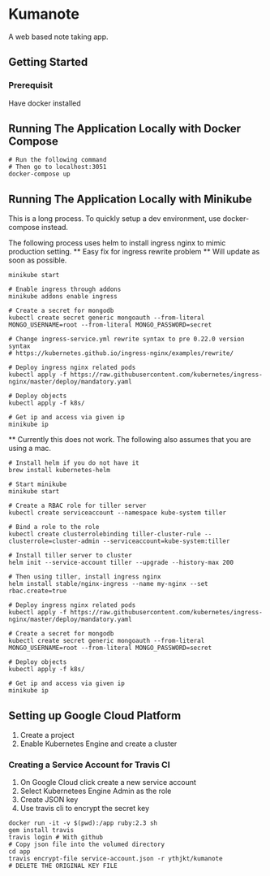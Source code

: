 # Kumanote
A web based note taking app.

## Getting Started

### Prerequisit
Have docker installed


## Running The Application Locally with Docker Compose
```
# Run the following command
# Then go to localhost:3051
docker-compose up
```

## Running The Application Locally with Minikube
This is a long process. To quickly setup a dev environment,
use docker-compose instead.

The following process uses helm to install ingress nginx to mimic production setting.
** Easy fix for ingress rewrite problem
** Will update as soon as possible.
```
minikube start

# Enable ingress through addons
minikube addons enable ingress

# Create a secret for mongodb
kubectl create secret generic mongoauth --from-literal MONGO_USERNAME=root --from-literal MONGO_PASSWORD=secret

# Change ingress-service.yml rewrite syntax to pre 0.22.0 version syntax
# https://kubernetes.github.io/ingress-nginx/examples/rewrite/

# Deploy ingress nginx related pods
kubectl apply -f https://raw.githubusercontent.com/kubernetes/ingress-nginx/master/deploy/mandatory.yaml

# Deploy objects
kubectl apply -f k8s/

# Get ip and access via given ip
minikube ip
```

** Currently this does not work.
The following also assumes that you are using a mac.
```
# Install helm if you do not have it
brew install kubernetes-helm

# Start minikube
minikube start

# Create a RBAC role for tiller server
kubectl create serviceaccount --namespace kube-system tiller

# Bind a role to the role
kubectl create clusterrolebinding tiller-cluster-rule --clusterrole=cluster-admin --serviceaccount=kube-system:tiller

# Install tiller server to cluster
helm init --service-account tiller --upgrade --history-max 200

# Then using tiller, install ingress nginx
helm install stable/nginx-ingress --name my-nginx --set rbac.create=true

# Deploy ingress nginx related pods
kubectl apply -f https://raw.githubusercontent.com/kubernetes/ingress-nginx/master/deploy/mandatory.yaml

# Create a secret for mongodb
kubectl create secret generic mongoauth --from-literal MONGO_USERNAME=root --from-literal MONGO_PASSWORD=secret

# Deploy objects
kubectl apply -f k8s/

# Get ip and access via given ip
minikube ip
```

## Setting up Google Cloud Platform
1. Create a project
2. Enable Kubernetes Engine and create a cluster

### Creating a Service Account for Travis CI
1. On Google Cloud click create a new service account
2. Select Kubernetees Engine Admin as the role
3. Create JSON key
4. Use travis cli to encrypt the secret key
```
docker run -it -v $(pwd):/app ruby:2.3 sh
gem install travis
travis login # With github
# Copy json file into the volumed directory
cd app
travis encrypt-file service-account.json -r ythjkt/kumanote
# DELETE THE ORIGINAL KEY FILE
```